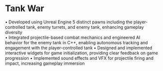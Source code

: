 # Tank War

• Developed using Unreal Engine 5 distinct pawns including the player-controlled tank, enemy turrets, and enemy tank, 
enhancing gameplay diversity  
• Integrated projectile-based combat mechanics and engineered AI behavior for the enemy tank in C++, enabling autonomous 
tracking and engagement with the player-controlled tank 
• Designed and implemented interactive widgets for game initialization, providing clear feedback on game progression 
• Implemented sound effects and VFX for projectile firing and impact, increasing gameplay immersion 
